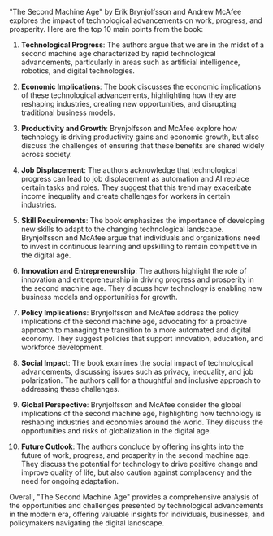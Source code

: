 "The Second Machine Age" by Erik Brynjolfsson and Andrew McAfee explores the impact of technological advancements on work, progress, and prosperity. Here are the top 10 main points from the book:

1. **Technological Progress**: The authors argue that we are in the midst of a second machine age characterized by rapid technological advancements, particularly in areas such as artificial intelligence, robotics, and digital technologies.

2. **Economic Implications**: The book discusses the economic implications of these technological advancements, highlighting how they are reshaping industries, creating new opportunities, and disrupting traditional business models.

3. **Productivity and Growth**: Brynjolfsson and McAfee explore how technology is driving productivity gains and economic growth, but also discuss the challenges of ensuring that these benefits are shared widely across society.

4. **Job Displacement**: The authors acknowledge that technological progress can lead to job displacement as automation and AI replace certain tasks and roles. They suggest that this trend may exacerbate income inequality and create challenges for workers in certain industries.

5. **Skill Requirements**: The book emphasizes the importance of developing new skills to adapt to the changing technological landscape. Brynjolfsson and McAfee argue that individuals and organizations need to invest in continuous learning and upskilling to remain competitive in the digital age.

6. **Innovation and Entrepreneurship**: The authors highlight the role of innovation and entrepreneurship in driving progress and prosperity in the second machine age. They discuss how technology is enabling new business models and opportunities for growth.

7. **Policy Implications**: Brynjolfsson and McAfee address the policy implications of the second machine age, advocating for a proactive approach to managing the transition to a more automated and digital economy. They suggest policies that support innovation, education, and workforce development.

8. **Social Impact**: The book examines the social impact of technological advancements, discussing issues such as privacy, inequality, and job polarization. The authors call for a thoughtful and inclusive approach to addressing these challenges.

9. **Global Perspective**: Brynjolfsson and McAfee consider the global implications of the second machine age, highlighting how technology is reshaping industries and economies around the world. They discuss the opportunities and risks of globalization in the digital age.

10. **Future Outlook**: The authors conclude by offering insights into the future of work, progress, and prosperity in the second machine age. They discuss the potential for technology to drive positive change and improve quality of life, but also caution against complacency and the need for ongoing adaptation.

Overall, "The Second Machine Age" provides a comprehensive analysis of the opportunities and challenges presented by technological advancements in the modern era, offering valuable insights for individuals, businesses, and policymakers navigating the digital landscape.